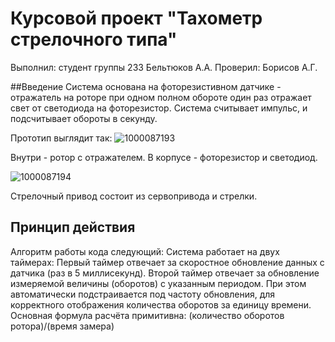 # Курсовой проект "Тахометр стрелочного типа"

Выполнил: студент группы 233
Бельтюков А.А.
Проверил: Борисов А.Г.

##Введение
Система основана на фоторезистивном датчике - отражатель на роторе при одном полном обороте один раз отражает свет от светодиода
на фоторезистор. Система считывает импульс, и подсчитывает обороты в секунду.

Прототип выглядит так:
![1000087193](https://github.com/user-attachments/assets/a30f823b-a512-410f-940e-83d7af7bcc3c)

Внутри - ротор с отражателем.
В корпусе - фоторезистор и светодиод. 

![1000087194](https://github.com/user-attachments/assets/19a109b3-81d6-4171-88bf-220aed84bf2e)

Стрелочный привод состоит из сервопривода и стрелки.

## Принцип действия
Алгоритм работы кода следующий: Система работает на двух таймерах: Первый таймер отвечает за скоростное обновление данных с датчика (раз в 5 миллисекунд).
Второй таймер отвечает за обновление измеряемой величины (оборотов) с указанным периодом. При этом автоматически подстраивается под частоту обновления, для корректного отображения количества оборотов за единицу времени. 
Основная формула расчёта примитивна: (количество оборотов ротора)/(время замера)
